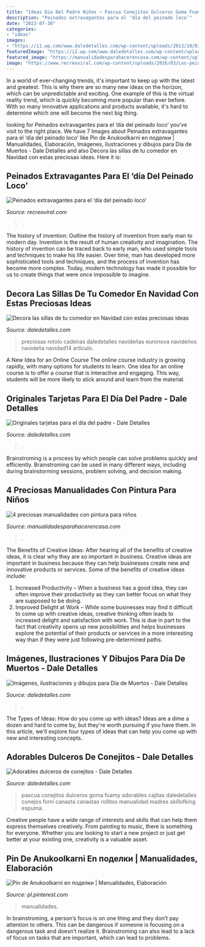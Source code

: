 ```yaml
---
title: "Ideas Dia Del Padre Niños ~ Pascua Conejitos Dulceros Goma Foamy Adorables Cajitas Daledetalles Conejos Fomi Canasta Canastas Rollitos Manualidad Madres Skillofking Espuma"
description: "Peinados extravagantes para el ‘día del peinado loco’"
date: "2023-07-30"
categories:
- "ideas"
images:
- "https://i1.wp.com/www.daledetalles.com/wp-content/uploads/2013/10/Diademuertos21.jpg"
featuredImage: "https://i2.wp.com/www.daledetalles.com/wp-content/uploads/2017/06/tarjeta-dia-del-padre4-e1497372661916.jpg"
featured_image: "https://manualidadesparahacerencasa.com/wp-content/uploads/2020/03/ideas-para-manualidades-con-pintura-para-niños.jpg"
image: "https://www.recreoviral.com/wp-content/uploads/2016/03/Los-peinados-más-extravagantes-del-día-del-peinado-loco-12.jpg"
---
```



In a world of ever-changing trends, it's important to keep up with the latest and greatest. This is why there are so many new ideas on the horizon, which can be unpredictable and exciting. One example of this is the virtual reality trend, which is quickly becoming more popular than ever before. With so many innovative applications and products available, it's hard to determine which one will become the next big thing.

	

		
looking for Peinados extravagantes para el ‘día del peinado loco’ you've visit to the right place. We have 7 Images about Peinados extravagantes para el ‘día del peinado loco’ like Pin de Anukoolkarni en поделки | Manualidades, Elaboración, Imágenes, ilustraciones y dibujos para Día de Muertos - Dale Detalles and also Decora las sillas de tu comedor en Navidad con estas preciosas ideas. Here it is:
		
    
## Peinados Extravagantes Para El ‘día Del Peinado Loco’

<img loading=lazy src="https://www.recreoviral.com/wp-content/uploads/2016/03/Los-peinados-más-extravagantes-del-día-del-peinado-loco-12.jpg" onerror="this.onerror=null;this.src='https://tse1.mm.bing.net/th?id=OIP.cbCQm6bSm7I43FHs0uYYggHaHg&amp;pid=15.1';" alt="Peinados extravagantes para el ‘día del peinado loco’">

_Source: recreoviral.com_

>. 

	

The history of invention: Outline the history of invention from early man to modern day.
Invention is the result of human creativity and imagination. The history of invention can be traced back to early man, who used simple tools and techniques to make his life easier. Over time, man has developed more sophisticated tools and techniques, and the process of invention has become more complex. Today, modern technology has made it possible for us to create things that were once impossible to imagine.

    
## Decora Las Sillas De Tu Comedor En Navidad Con Estas Preciosas Ideas

<img loading=lazy src="https://i0.wp.com/www.daledetalles.com/wp-content/uploads/2016/09/sillas-decoradas-para-navidad14.jpg" onerror="this.onerror=null;this.src='https://tse3.mm.bing.net/th?id=OIP.3ng91LcADnhHvqBDZoYi9wHaKW&amp;pid=15.1';" alt="Decora las sillas de tu comedor en Navidad con estas preciosas ideas">

_Source: daledetalles.com_

>preciosas rotolo cadeiras daledetalles navideñas euronova navideños navideña navidad14 artículo. 

	

A New Idea for an Online Course
The online course industry is growing rapidly, with many options for students to learn. One idea for an online course is to offer a course that is interactive and engaging. This way, students will be more likely to stick around and learn from the material.

    
## Originales Tarjetas Para El Día Del Padre - Dale Detalles

<img loading=lazy src="https://i2.wp.com/www.daledetalles.com/wp-content/uploads/2017/06/tarjeta-dia-del-padre4-e1497372661916.jpg" onerror="this.onerror=null;this.src='https://tse3.mm.bing.net/th?id=OIP.hNszfQRk9ehF4sBjpUrX0wHaPd&amp;pid=15.1';" alt="Originales tarjetas para el día del padre - Dale Detalles">

_Source: daledetalles.com_

>. 

	

Brainstroming is a process by which people can solve problems quickly and efficiently. Brainstroming can be used in many different ways, including during brainstorming sessions, problem solving, and decision making.

    
## 4 Preciosas Manualidades Con Pintura Para Niños

<img loading=lazy src="https://manualidadesparahacerencasa.com/wp-content/uploads/2020/03/ideas-para-manualidades-con-pintura-para-niños.jpg" onerror="this.onerror=null;this.src='https://tse3.mm.bing.net/th?id=OIP.aGbBzVJ2NMnJhmUdgFNQYwAAAA&amp;pid=15.1';" alt="4 preciosas manualidades con pintura para niños">

_Source: manualidadesparahacerencasa.com_

>. 

	

The Benefits of Creative Ideas: After hearing all of the benefits of creative ideas, it is clear why they are so important in business.
Creative ideas are important in business because they can help businesses create new and innovative products or services. Some of the benefits of creative ideas include: 
1. Increased Productivity – When a business has a good idea, they can often improve their productivity as they can better focus on what they are supposed to be doing. 
2. Improved Delight at Work – While some businesses may find it difficult to come up with creative ideas, creative thinking often leads to increased delight and satisfaction with work. This is due in part to the fact that creativity opens up new possibilities and helps businesses explore the potential of their products or services in a more interesting way than if they were just following pre-determined paths. 

    
## Imágenes, Ilustraciones Y Dibujos Para Día De Muertos - Dale Detalles

<img loading=lazy src="https://i1.wp.com/www.daledetalles.com/wp-content/uploads/2013/10/Diademuertos21.jpg" onerror="this.onerror=null;this.src='https://tse1.mm.bing.net/th?id=OIP.4gB53hn7yOydNGM_13I4fwHaLH&amp;pid=15.1';" alt="Imágenes, ilustraciones y dibujos para Día de Muertos - Dale Detalles">

_Source: daledetalles.com_

>. 

	

The Types of Ideas: How do you come up with ideas?
Ideas are a dime a dozen and hard to come by, but they're worth pursuing if you have them. In this article, we'll explore four types of ideas that can help you come up with new and interesting concepts.

    
## Adorables Dulceros De Conejitos - Dale Detalles

<img loading=lazy src="https://i0.wp.com/www.daledetalles.com/wp-content/uploads/2018/03/conejo-pascua-canasta.jpg?resize=564%2C1015" onerror="this.onerror=null;this.src='https://tse4.mm.bing.net/th?id=OIP.MHbpF8NSAkIV1RXudjIObwHaNV&amp;pid=15.1';" alt="Adorables dulceros de conejitos - Dale Detalles">

_Source: daledetalles.com_

>pascua conejitos dulceros goma foamy adorables cajitas daledetalles conejos fomi canasta canastas rollitos manualidad madres skillofking espuma. 

	

Creative people have a wide range of interests and skills that can help them express themselves creatively. From painting to music, there is something for everyone. Whether you are looking to start a new project or just get better at your existing one, creativity is a valuable asset.

    
## Pin De Anukoolkarni En поделки | Manualidades, Elaboración

<img loading=lazy src="https://i.pinimg.com/736x/28/07/79/2807798d503c16e62a72684e6bfbda2b.jpg" onerror="this.onerror=null;this.src='https://tse4.mm.bing.net/th?id=OIP.-It6444IIvZj63cjGjguwwHaNK&amp;pid=15.1';" alt="Pin de Anukoolkarni en поделки | Manualidades, Elaboración">

_Source: pl.pinterest.com_

>manualidades. 

	

In brainstroming, a person’s focus is on one thing and they don’t pay attention to others. This can be dangerous if someone is focusing on a dangerous task and doesn’t realize it. Brainstroming can also lead to a lack of focus on tasks that are important, which can lead to problems.

